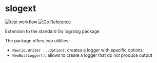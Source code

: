 # slogext

![test workflow](https://github.com/mcosta74/slogext/actions/workflows/test.yml/badge.svg)
[![Go Reference](https://pkg.go.dev/badge/github.com/mcosta74/slogext.svg)](https://pkg.go.dev/github.com/mcosta74/slogext)

Extension to the standard Go log/slog package

The package offers two utilities:

- `New(io.Writer ...Option)`: creates a logger with specific options
- `NewNullLogger()`: allows to create a logger that do not produce output
